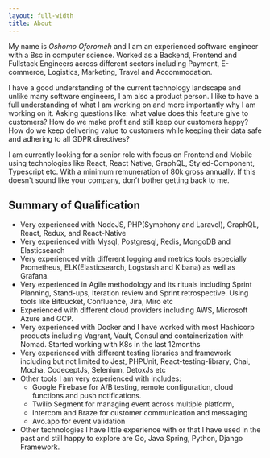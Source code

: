 ```yaml
---
layout: full-width
title: About
---
```


My name is *Oshomo Oforomeh* and I am an experienced software engineer with a Bsc in computer science. Worked as a Backend, Frontend and Fullstack Engineers across different sectors including Payment, E-commerce, Logistics, Marketing, Travel and Accommodation.

I have a good understanding of the current technology landscape and unlike many software engineers, I am also a product person. I like to have a full understanding of what I am working on and more importantly why I am working on it. Asking questions like: what value does this feature give to customers? How do we make profit and still keep our customers happy? How do we keep delivering value to customers while keeping their data safe and adhering to all GDPR directives?

I am currently looking for a senior role with focus on Frontend and Mobile using technologies like React, React Native, GraphQL, Styled-Component, Typescript etc. With a minimum remuneration of 80k gross annually. If this doesn't sound like your company, don’t bother getting back to me.

## Summary of Qualification

- Very experienced with NodeJS, PHP(Symphony and Laravel), GraphQL, React, Redux, and React-Native
- Very experienced with Mysql, Postgresql, Redis, MongoDB and Elasticsearch
- Very experienced with different logging and metrics tools especially Prometheus, ELK(Elasticsearch, Logstash and Kibana) as well as Grafana.
- Very experienced in Agile methodology and its rituals including Sprint Planning, Stand-ups, Iteration review and Sprint retrospective. Using tools like Bitbucket, Confluence, Jira, Miro etc
- Experienced with different cloud providers including AWS, Microsoft Azure and GCP.
- Very experienced with Docker and I have worked with most Hashicorp products including Vagrant, Vault, Consul and containerization with Nomad. Started working with K8s in the last 12months
- Very experienced with different testing libraries and framework including but not limited to Jest, PHPUnit, React-testing-library, Chai, Mocha, CodeceptJs, Selenium, DetoxJs etc
- Other tools I am very experienced with includes:
    - Google Firebase for A/B testing, remote configuration, cloud functions and push notifications.
    - Twilio Segment for managing event across multiple platform,
    - Intercom and Braze for customer communication and messaging
    - Avo.app for event validation
- Other technologies I have little experience with or that I have used in the past and still happy to explore are Go, Java Spring, Python, Django Framework.


